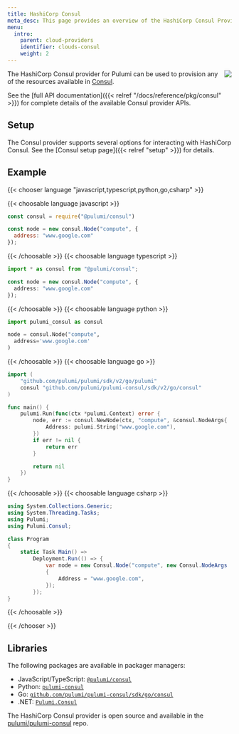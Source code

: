 ```yaml
---
title: HashiCorp Consul
meta_desc: This page provides an overview of the HashiCorp Consul Provider for Pulumi.
menu:
  intro:
    parent: cloud-providers
    identifier: clouds-consul
    weight: 2
---
```


<img src="/logos/tech/consul.png" align="right" class="h-16 px-8 pb-4">

The HashiCorp Consul provider for Pulumi can be used to provision any of the resources available in [Consul](https://www.consul.io/).

See the [full API documentation]({{< relref "/docs/reference/pkg/consul" >}}) for complete details of the available Consul provider APIs.

## Setup

The Consul provider supports several options for interacting with HashiCorp Consul.  See the [Consul setup page]({{< relref "setup" >}}) for details.

## Example

{{< chooser language "javascript,typescript,python,go,csharp" >}}

{{< choosable language javascript >}}

```javascript
const consul = require("@pulumi/consul")

const node = new consul.Node("compute", {
  address: "www.google.com"
});
```

{{< /choosable >}}
{{< choosable language typescript >}}

```typescript
import * as consul from "@pulumi/consul";

const node = new consul.Node("compute", {
  address: "www.google.com"
});
```

{{< /choosable >}}
{{< choosable language python >}}

```python
import pulumi_consul as consul

node = consul.Node("compute",
  address='www.google.com'
)
```

{{< /choosable >}}
{{< choosable language go >}}

```go
import (
	"github.com/pulumi/pulumi/sdk/v2/go/pulumi"
	consul "github.com/pulumi/pulumi-consul/sdk/v2/go/consul"
)

func main() {
	pulumi.Run(func(ctx *pulumi.Context) error {
		node, err := consul.NewNode(ctx, "compute", &consul.NodeArgs{
			Address: pulumi.String("www.google.com"),
		})
		if err != nil {
			return err
		}

		return nil
	})
}

```

{{< /choosable >}}
{{< choosable language csharp >}}

```csharp
using System.Collections.Generic;
using System.Threading.Tasks;
using Pulumi;
using Pulumi.Consul;

class Program
{
    static Task Main() =>
        Deployment.Run(() => {
            var node = new Consul.Node("compute", new Consul.NodeArgs
            {
                Address = "www.google.com",
            });
        });
}
```

{{< /choosable >}}

{{< /chooser >}}

## Libraries

The following packages are available in packager managers:

* JavaScript/TypeScript: [`@pulumi/consul`](https://www.npmjs.com/package/@pulumi/consul)
* Python: [`pulumi-consul`](https://pypi.org/project/pulumi-consul/)
* Go: [`github.com/pulumi/pulumi-consul/sdk/go/consul`](https://github.com/pulumi/pulumi-consul)
* .NET: [`Pulumi.Consul`](https://www.nuget.org/packages/Pulumi.Consul)

The HashiCorp Consul provider is open source and available in the [pulumi/pulumi-consul](https://github.com/pulumi/pulumi-consul) repo.
